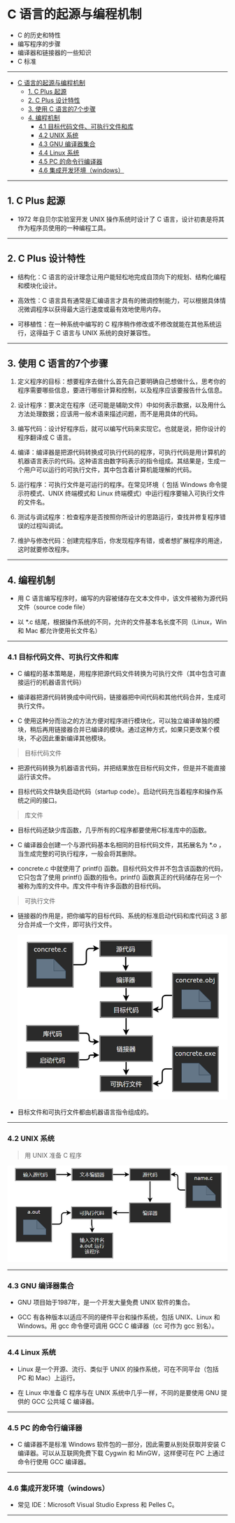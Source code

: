# C 语言的起源与编程机制

- C 的历史和特性
- 编写程序的步骤
- 编译器和链接器的一些知识
- C 标准
  
---
- [C 语言的起源与编程机制](#c-语言的起源与编程机制)
	- [1. C Plus 起源](#1-c-plus-起源)
	- [2. C Plus 设计特性](#2-c-plus-设计特性)
	- [3. 使用 C 语言的7个步骤](#3-使用-c-语言的7个步骤)
	- [4. 编程机制](#4-编程机制)
		- [4.1 目标代码文件、可执行文件和库](#41-目标代码文件可执行文件和库)
		- [4.2 UNIX 系统](#42-unix-系统)
		- [4.3 GNU 编译器集合](#43-gnu-编译器集合)
		- [4.4 Linux 系统](#44-linux-系统)
		- [4.5 PC 的命令行编译器](#45-pc-的命令行编译器)
		- [4.6 集成开发环境（windows）](#46-集成开发环境windows)

---
## 1. C Plus 起源

- 1972 年自贝尔实验室开发 UNIX 操作系统时设计了 C 语言，设计初衷是将其作为程序员使用的一种编程工具。

---
## 2. C Plus 设计特性

- 结构化：C 语言的设计理念让用户能轻松地完成自顶向下的规划、结构化编程和模块化设计。
  
- 高效性：C 语言具有通常是汇编语言才具有的微调控制能力，可以根据具体情况微调程序以获得最大运行速度或最有效地使用内存。

- 可移植性：在一种系统中编写的 C 程序稍作修改或不修改就能在其他系统运行，这得益于 C 语言与 UNIX 系统的良好兼容性。

---
## 3. 使用 C 语言的7个步骤

1. 定义程序的目标：想要程序去做什么首先自己要明确自己想做什么，思考你的程序需要哪些信息，要进行哪些计算和控制，以及程序应该要报告什么信息。

2. 设计程序：要决定在程序（还可能是辅助文件）中如何表示数据，以及用什么方法处理数据；应该用一般术语来描述问题，而不是用具体的代码。

3. 编写代码：设计好程序后，就可以编写代码来实现它。也就是说，把你设计的程序翻译成 C 语言。

4. 编译：编译器是把源代码转换成可执行代码的程序，可执行代码是用计算机的机器语言表示的代码。这种语言由数字码表示的指令组成。其结果是，生成一个用户可以运行的可执行文件，其中包含着计算机能理解的代码。

5. 运行程序：可执行文件是可运行的程序。在常见环境（ 包括 Windows 命令提示符模式、UNIX 终端模式和 Linux 终端模式）中运行程序要输入可执行文件的文件名。

6. 测试与调试程序：检查程序是否按照你所设计的思路运行，查找并修复程序错误的过程叫调试。

7. 维护与修改代码：创建完程序后，你发现程序有错，或者想扩展程序的用途，这时就要修改程序。

---
## 4. 编程机制

- 用 C 语言编写程序时，编写的内容被储存在文本文件中，该文件被称为源代码文件（source code file）

- 以 *.c 结尾，根据操作系统的不同，允许的文件基本名长度不同（Linux，Win 和 Mac 都允许使用长文件名）

---
### 4.1 目标代码文件、可执行文件和库

- C 编程的基本策略是，用程序把源代码文件转换为可执行文件（其中包含可直接运行的机器语言代码）

- 编译器把源代码转换成中间代码，链接器把中间代码和其他代码合并，生成可执行文件。

- C 使用这种分而治之的方法方便对程序进行模块化，可以独立编译单独的模块，稍后再用链接器合并已编译的模块。通过这种方式，如果只更改某个模块，不必因此重新编译其他模块。

> 目标代码文件

- 把源代码转换为机器语言代码，并把结果放在目标代码文件，但是并不能直接运行该文件。

- 目标代码文件缺失启动代码（startup code）。启动代码充当着程序和操作系统之间的接口。

> 库文件

- 目标代码还缺少库函数，几乎所有的C程序都要使用C标准库中的函数。

- C 编译器会创建一个与源代码基本名相同的目标代码文件，其拓展名为 *.o ，当生成完整的可执行程序，一般会将其删除。

- concrete.c 中就使用了 printf() 函数。目标代码文件并不包含该函数的代码，它只包含了使用 printf() 函数的指令。printf() 函数真正的代码储存在另一个被称为库的文件中。库文件中有许多函数的目标代码。

> 可执行文件

- 链接器的作用是，把你编写的目标代码、系统的标准启动代码和库代码这 3 部分合并成一个文件，即可执行文件。

  ![编译器与链接器](img/编译器与链接器.png)

- 目标文件和可执行文件都由机器语言指令组成的。

---
### 4.2 UNIX 系统

> 用 UNIX 准备 C 程序

  ![UNIX准备C程序](img/用UNIX准备C程序.png)

---
### 4.3 GNU 编译器集合

- GNU 项目始于1987年，是一个开发大量免费 UNIX 软件的集合。

- GCC 有各种版本以适应不同的硬件平台和操作系统，包括 UNIX、Linux 和 Windows。用 gcc 命令便可调用 GCC C 编译器（cc 可作为 gcc 别名）。

---
### 4.4 Linux 系统

- Linux 是一个开源、流行、类似于 UNIX 的操作系统，可在不同平台（包括 PC 和 Mac）上运行。

- 在 Linux 中准备 C 程序与在 UNIX 系统中几乎一样，不同的是要使用 GNU 提供的 GCC 公共域 C 编译器。

---
### 4.5 PC 的命令行编译器

- C 编译器不是标准 Windows 软件包的一部分，因此需要从别处获取并安装 C 编译器。可以从互联网免费下载 Cygwin 和 MinGW，这样便可在 PC 上通过命令行使用 GCC 编译器。

---
### 4.6 集成开发环境（windows）

- 常见 IDE：Microsoft Visual Studio Express 和 Pelles C。

---